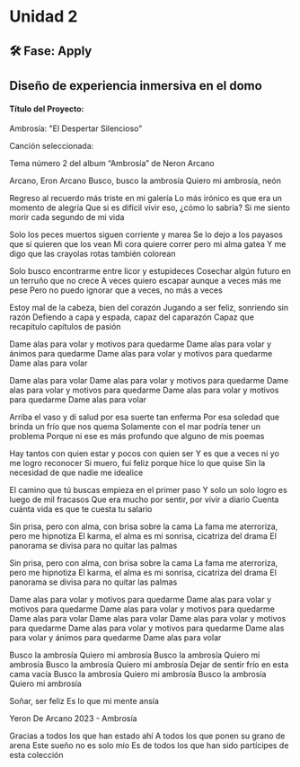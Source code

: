 # Unidad 2


## 🛠 Fase: Apply


## Diseño de experiencia inmersiva en el domo

#### Título del Proyecto: 

Ambrosía: "El Despertar Silencioso"

Canción seleccionada: 

Tema número 2 del album “Ambrosía” de Neron Arcano 

Arcano, Eron Arcano 
Busco, busco la ambrosía 
Quiero mi ambrosía, neón 

Regreso al recuerdo más triste en mi galería 
Lo más irónico es que era un momento de alegría 
Que si es difícil vivir eso, ¿cómo lo sabría? 
Si me siento morir cada segundo de mi vida 

Solo los peces muertos siguen corriente y marea 
Se lo dejo a los payasos que sí quieren que los vean 
Mi cora quiere correr pero mi alma gatea 
Y me digo que las crayolas rotas también colorean 

Solo busco encontrarme entre licor y estupideces 
Cosechar algún futuro en un terruño que no crece 
A veces quiero escapar aunque a veces más me pese 
Pero no puedo ignorar que a veces, no más a veces 

Estoy mal de la cabeza, bien del corazón 
Jugando a ser feliz, sonriendo sin razón 
Defiendo a capa y espada, capaz del caparazón 
Capaz que recapitulo capítulos de pasión 

Dame alas para volar y motivos para quedarme 
Dame alas para volar y ánimos para quedarme 
Dame alas para volar y motivos para quedarme 
Dame alas para volar 

Dame alas para volar 
Dame alas para volar y motivos para quedarme 
Dame alas para volar y motivos para quedarme 
Dame alas para volar y motivos para quedarme 
Dame alas para volar 

Arriba el vaso y di salud por esa suerte tan enferma 
Por esa soledad que brinda un frío que nos quema 
Solamente con el mar podría tener un problema 
Porque ni ese es más profundo que alguno de mis poemas 

Hay tantos con quien estar y pocos con quien ser 
Y es que a veces ni yo me logro reconocer 
Si muero, fui feliz porque hice lo que quise 
Sin la necesidad de que nadie me idealice 

El camino que tú buscas empieza en el primer paso 
Y solo un solo logro es luego de mil fracasos 
Que era mucho por sentir, por vivir a diario 
Cuenta cuánta vida es que te cuesta tu salario 

Sin prisa, pero con alma, con brisa sobre la cama 
La fama me aterroriza, pero me hipnotiza 
El karma, el alma es mi sonrisa, cicatriza del drama 
El panorama se divisa para no quitar las palmas 

Sin prisa, pero con alma, con brisa sobre la cama 
La fama me aterroriza, pero me hipnotiza 
El karma, el alma es mi sonrisa, cicatriza del drama 
El panorama se divisa para no quitar las palmas 

Dame alas para volar y motivos para quedarme 
Dame alas para volar y motivos para quedarme 
Dame alas para volar y motivos para quedarme 
Dame alas para volar 
Dame alas para volar 
Dame alas para volar y motivos para quedarme 
Dame alas para volar y motivos para quedarme 
Dame alas para volar y ánimos para quedarme 
Dame alas para volar 

Busco la ambrosía 
Quiero mi ambrosía 
Busco la ambrosía 
Quiero mi ambrosía 
Busco la ambrosía 
Quiero mi ambrosía 
Dejar de sentir frío en esta cama vacía 
Busco la ambrosía 
Quiero mi ambrosía 
Busco la ambrosía 
Quiero mi ambrosía 

Soñar, ser feliz 
Es lo que mi mente ansía 

Yeron 
De Arcano 
2023 - Ambrosía 

Gracias a todos los que han estado ahí 
A todos los que ponen su grano de arena 
Este sueño no es solo mío 
Es de todos los que han sido partícipes de esta colección 

